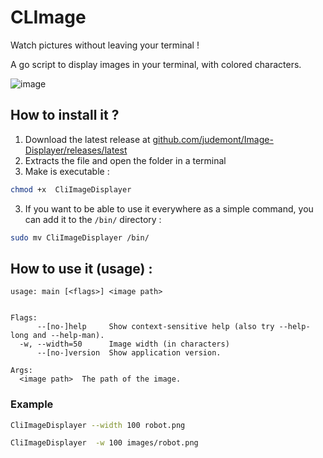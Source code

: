 # CLImage
Watch pictures without leaving your terminal !
 
A go script to display images in your terminal, with colored characters.

![image](https://github.com/judemont/CLI-Image-Displayer/assets/96385330/4f472588-3e60-40ab-bc58-9cafe849bb60)


## How to install it ?
1. Download the latest release at [github.com/judemont/Image-Displayer/releases/latest](https://github.com/judemont/Image-Displayer/releases/latest)
2. Extracts the file and open the folder in a terminal
3. Make is executable :
```bash
chmod +x  CliImageDisplayer
```
3. If you want to be able to use it everywhere as a simple command, you can add it to the `/bin/` directory :
```bash
sudo mv CliImageDisplayer /bin/
```
## How to use it (usage) :
```
usage: main [<flags>] <image path>


Flags:
      --[no-]help     Show context-sensitive help (also try --help-long and --help-man).
  -w, --width=50      Image width (in characters)
      --[no-]version  Show application version.

Args:
  <image path>  The path of the image.
```
### Example
```bash
CliImageDisplayer --width 100 robot.png
```
```bash
CliImageDisplayer  -w 100 images/robot.png
```
